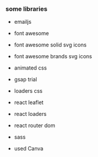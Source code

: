 
### some libraries
- emailjs
- font awesome
- font awesome solid svg icons
- font awesome brands svg icons
- animated css
- gsap trial
- loaders css
- react leaflet
- react loaders
- react router dom
- sass

- used Canva

<!-- prettier -->